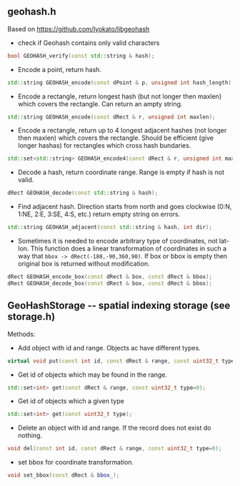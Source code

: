 ## geohash.h

Based on https://github.com/lyokato/libgeohash

* check if Geohash contains only valid characters
```c++
bool GEOHASH_verify(const std::string & hash);
```

* Encode a point, return hash.
```c++
std::string GEOHASH_encode(const dPoint & p, unsigned int hash_length);
```

* Encode a rectangle, return longest hash (but not longer then maxlen)
which covers the rectangle. Can return an ampty string.
```c++
std::string GEOHASH_encode(const dRect & r, unsigned int maxlen);
```

* Encode a rectangle, return up to 4 longest adjacent hashes (not
longer then maxlen) which covers the rectangle. Should be
efficient (give longer hashas) for rectangles which cross hash bundaries.
```c++
std::set<std::string> GEOHASH_encode4(const dRect & r, unsigned int maxlen);
```

* Decode a hash, return coordinate range. Range is empty if hash is not valid.
```c++
dRect GEOHASH_decode(const std::string & hash);
```

* Find adjacent hash. Direction starts from north and goes clockwise
(0:N, 1:NE, 2:E, 3:SE, 4:S, etc.) return empty string on errors.
```c++
std::string GEOHASH_adjacent(const std::string & hash, int dir);
```

* Sometimes it is needed to encode arbitrary type of coordinates,
not lat-lon. This function does a linear transformation of
coordinates in such a way that `bbox -> dRect(-180,-90,360,90)`.
If box or bbox is empty then original box is returned without modification.
```c++
dRect GEOHASH_encode_box(const dRect & box, const dRect & bbox);
dRect GEOHASH_decode_box(const dRect & box, const dRect & bbox);
```

## GeoHashStorage -- spatial indexing storage (see storage.h)

Methods:

* Add object with id and range. Objects ac have different types.
``` c++
virtual void put(const int id, const dRect & range, const uint32_t type=0);
```

* Get id of objects which may be found in the range.
``` c++
std::set<int> get(const dRect & range, const uint32_t type=0);
```

* Get id of objects which a given type
``` c++
std::set<int> get(const uint32_t type);
```

* Delete an object with id and range.
If the record does not exist do nothing.
``` c++
void del(const int id, const dRect & range, const uint32_t type=0);
```

* set bbox for coordinate transformation.
``` c++
void set_bbox(const dRect & bbox_);
```

